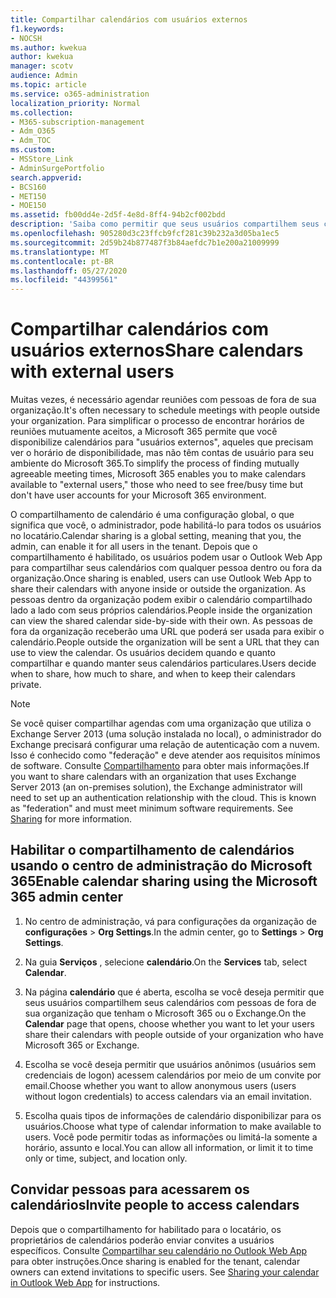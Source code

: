 ```yaml
---
title: Compartilhar calendários com usuários externos
f1.keywords:
- NOCSH
ms.author: kwekua
author: kwekua
manager: scotv
audience: Admin
ms.topic: article
ms.service: o365-administration
localization_priority: Normal
ms.collection:
- M365-subscription-management
- Adm_O365
- Adm_TOC
ms.custom:
- MSStore_Link
- AdminSurgePortfolio
search.appverid:
- BCS160
- MET150
- MOE150
ms.assetid: fb00dd4e-2d5f-4e8d-8ff4-94b2cf002bdd
description: 'Saiba como permitir que seus usuários compartilhem seus calendários com usuários externos para reuniões e compromissos. '
ms.openlocfilehash: 905280d3c23ffcb9fcf281c39b232a3d05ba1ec5
ms.sourcegitcommit: 2d59b24b877487f3b84aefdc7b1e200a21009999
ms.translationtype: MT
ms.contentlocale: pt-BR
ms.lasthandoff: 05/27/2020
ms.locfileid: "44399561"
---
```

# <a name="share-calendars-with-external-users"></a><span data-ttu-id="883af-103">Compartilhar calendários com usuários externos</span><span class="sxs-lookup"><span data-stu-id="883af-103">Share calendars with external users</span></span>

<span data-ttu-id="883af-104">Muitas vezes, é necessário agendar reuniões com pessoas de fora de sua organização.</span><span class="sxs-lookup"><span data-stu-id="883af-104">It's often necessary to schedule meetings with people outside your organization.</span></span> <span data-ttu-id="883af-105">Para simplificar o processo de encontrar horários de reuniões mutuamente aceitos, a Microsoft 365 permite que você disponibilize calendários para "usuários externos", aqueles que precisam ver o horário de disponibilidade, mas não têm contas de usuário para seu ambiente do Microsoft 365.</span><span class="sxs-lookup"><span data-stu-id="883af-105">To simplify the process of finding mutually agreeable meeting times, Microsoft 365 enables you to make calendars available to "external users," those who need to see free/busy time but don't have user accounts for your Microsoft 365 environment.</span></span>
  
<span data-ttu-id="883af-106">O compartilhamento de calendário é uma configuração global, o que significa que você, o administrador, pode habilitá-lo para todos os usuários no locatário.</span><span class="sxs-lookup"><span data-stu-id="883af-106">Calendar sharing is a global setting, meaning that you, the admin, can enable it for all users in the tenant.</span></span> <span data-ttu-id="883af-107">Depois que o compartilhamento é habilitado, os usuários podem usar o Outlook Web App para compartilhar seus calendários com qualquer pessoa dentro ou fora da organização.</span><span class="sxs-lookup"><span data-stu-id="883af-107">Once sharing is enabled, users can use Outlook Web App to share their calendars with anyone inside or outside the organization.</span></span> <span data-ttu-id="883af-108">As pessoas dentro da organização podem exibir o calendário compartilhado lado a lado com seus próprios calendários.</span><span class="sxs-lookup"><span data-stu-id="883af-108">People inside the organization can view the shared calendar side-by-side with their own.</span></span> <span data-ttu-id="883af-109">As pessoas de fora da organização receberão uma URL que poderá ser usada para exibir o calendário.</span><span class="sxs-lookup"><span data-stu-id="883af-109">People outside the organization will be sent a URL that they can use to view the calendar.</span></span> <span data-ttu-id="883af-110">Os usuários decidem quando e quanto compartilhar e quando manter seus calendários particulares.</span><span class="sxs-lookup"><span data-stu-id="883af-110">Users decide when to share, how much to share, and when to keep their calendars private.</span></span>
  
> [!NOTE]
> <span data-ttu-id="883af-p103">Se você quiser compartilhar agendas com uma organização que utiliza o Exchange Server 2013 (uma solução instalada no local), o administrador do Exchange precisará configurar uma relação de autenticação com a nuvem. Isso é conhecido como "federação" e deve atender aos requisitos mínimos de software. Consulte [Compartilhamento](https://technet.microsoft.com/library/dd638083%28v=exchg.150%29.aspx) para obter mais informações.</span><span class="sxs-lookup"><span data-stu-id="883af-p103">If you want to share calendars with an organization that uses Exchange Server 2013 (an on-premises solution), the Exchange administrator will need to set up an authentication relationship with the cloud. This is known as "federation" and must meet minimum software requirements. See [Sharing](https://technet.microsoft.com/library/dd638083%28v=exchg.150%29.aspx) for more information.</span></span> 
  
## <a name="enable-calendar-sharing-using-the-microsoft-365-admin-center"></a><span data-ttu-id="883af-114">Habilitar o compartilhamento de calendários usando o centro de administração do Microsoft 365</span><span class="sxs-lookup"><span data-stu-id="883af-114">Enable calendar sharing using the Microsoft 365 admin center</span></span>

1. <span data-ttu-id="883af-115">No centro de administração, vá para configurações da organização de **configurações** \> **Org Settings**.</span><span class="sxs-lookup"><span data-stu-id="883af-115">In the admin center, go to **Settings** \> **Org Settings**.</span></span> 
    
2. <span data-ttu-id="883af-116">Na guia **Serviços** , selecione **calendário**.</span><span class="sxs-lookup"><span data-stu-id="883af-116">On the **Services** tab, select **Calendar**.</span></span>
  
3. <span data-ttu-id="883af-117">Na página **calendário** que é aberta, escolha se você deseja permitir que seus usuários compartilhem seus calendários com pessoas de fora de sua organização que tenham o Microsoft 365 ou o Exchange.</span><span class="sxs-lookup"><span data-stu-id="883af-117">On the **Calendar** page that opens, choose whether you want to let your users share their calendars with people outside of your organization who have Microsoft 365 or Exchange.</span></span>
    
4. <span data-ttu-id="883af-118">Escolha se você deseja permitir que usuários anônimos (usuários sem credenciais de logon) acessem calendários por meio de um convite por email.</span><span class="sxs-lookup"><span data-stu-id="883af-118">Choose whether you want to allow anonymous users (users without logon credentials) to access calendars via an email invitation.</span></span>

5. <span data-ttu-id="883af-119">Escolha quais tipos de informações de calendário disponibilizar para os usuários.</span><span class="sxs-lookup"><span data-stu-id="883af-119">Choose what type of calendar information to make available to users.</span></span> <span data-ttu-id="883af-120">Você pode permitir todas as informações ou limitá-la somente a horário, assunto e local.</span><span class="sxs-lookup"><span data-stu-id="883af-120">You can allow all information, or limit it to time only or time, subject, and location only.</span></span>

    
## <a name="invite-people-to-access-calendars"></a><span data-ttu-id="883af-121">Convidar pessoas para acessarem os calendários</span><span class="sxs-lookup"><span data-stu-id="883af-121">Invite people to access calendars</span></span>

<span data-ttu-id="883af-p105">Depois que o compartilhamento for habilitado para o locatário, os proprietários de calendários poderão enviar convites a usuários específicos. Consulte [Compartilhar seu calendário no Outlook Web App](https://support.office.com/article/7ecef8ae-139c-40d9-bae2-a23977ee58d5.aspx) para obter instruções.</span><span class="sxs-lookup"><span data-stu-id="883af-p105">Once sharing is enabled for the tenant, calendar owners can extend invitations to specific users. See [Sharing your calendar in Outlook Web App](https://support.office.com/article/7ecef8ae-139c-40d9-bae2-a23977ee58d5.aspx) for instructions.</span></span> 
  
